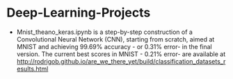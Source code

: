 # Deep-Learning-Projects

  - Mnist_theano_keras.ipynb is a step-by-step construction of a Convolutional Neural Network (CNN), starting from scratch, aimed at MNIST and achieving 99.69% accuracy - or 0.31% error- in the final version. The current best scores in MNIST - 0.21% error- are available at
  http://rodrigob.github.io/are_we_there_yet/build/classification_datasets_results.html

